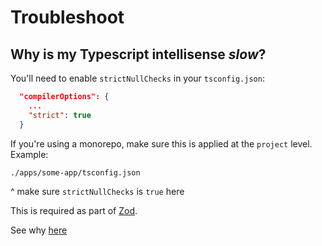 # Troubleshoot 
##  Why is my Typescript intellisense *slow*? 

You'll need to enable `strictNullChecks` in your `tsconfig.json`:
```json
  "compilerOptions": {
    ...
    "strict": true
  }
```
If you're using a monorepo, make sure this is applied at the `project` level. Example:

```
./apps/some-app/tsconfig.json
```
 ^ make sure `strictNullChecks` is `true` here


This is required as part of [Zod](https://github.com/colinhacks/zod#requirements). 

See why [here](https://github.com/colinhacks/zod/issues/1750)


